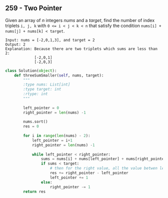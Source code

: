 ## 259 - Two Pointer

Given an array of *n* integers *nums* and a *target*, find the number of index triplets `i, j, k` with `0 <= i < j < k < n` that satisfy the condition `nums[i] + nums[j] + nums[k] < target`.

```
Input: nums = [-2,0,1,3], and target = 2
Output: 2 
Explanation: Because there are two triplets which sums are less than 2:
             [-2,0,1]
             [-2,0,3]
```



```python
class Solution(object):
    def threeSumSmaller(self, nums, target):
        """
        :type nums: List[int]
        :type target: int
        :rtype: int
        """
        
        left_pointer = 0
        right_pointer = len(nums) -1
        
        nums.sort()
        res = 0
        
        for i in range(len(nums) - 2):
            left_pointer = i+1
            right_pointer = len(nums) -1
            
            while left_pointer < right_pointer:
                sums = nums[i] + nums[left_pointer] + nums[right_pointer]
                if sums < target:
                    # then for the right value, all the value betwen left_pointer and right_pointer can make the 3sum smaller than target
                    res += right_pointer - left_pointer
                    left_pointer += 1
                else:
                    right_pointer -= 1
        return res
        
```

